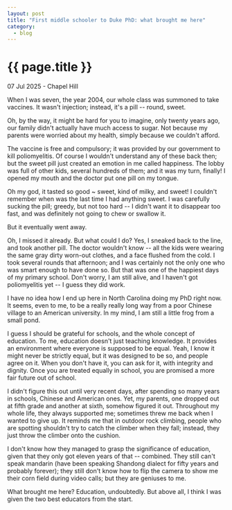 ```yaml
---
layout: post
title: "First middle schooler to Duke PhD: what brought me here"
category: 
  - blog
---
```


{{ page.title }}
================

<p class="meta">07 Jul 2025 - Chapel Hill</p>

When I was seven, the year 2004, our whole class was summoned to take vaccines. It wasn't injection; instead, it's a pill -- round, sweet. 

Oh, by the way, it might be hard for you to imagine, only twenty years ago, our family didn't actually have much access to sugar. Not because my parents were worried about my health, simply because we couldn't afford.

The vaccine is free and compulsory; it was provided by our government to kill poliomyelitis. Of course I wouldn't understand any of these back then; but the sweet pill just created an emotion in me called happiness. The lobby was full of other kids, several hundreds of them; and it was my turn, finally! I opened my mouth and the doctor put one pill on my tongue. 

Oh my god, it tasted so good ~ sweet, kind of milky, and sweet! I couldn't remember when was the last time I had anything sweet. I was carefully sucking the pill; greedy, but not too hard -- I didn't want it to disappear too fast, and was definitely not going to chew or swallow it. 

But it eventually went away. 

Oh, I missed it already. But what could I do? Yes, I sneaked back to the line, and took another pill. The doctor wouldn't know -- all the kids were wearing the same gray dirty worn-out clothes, and a face flushed from the cold. I took several rounds that afternoon; and I was certainly not the only one who was smart enough to have done so. But that was one of the happiest days of my primary school. 
Don't worry, I am still alive, and I haven't got poliomyelitis yet -- I guess they did work. 

I have no idea how I end up here in North Carolina doing my PhD right now. It seems, even to me, to be a really really long way from a poor Chinese village to an American university. In my mind, I am still a little frog from a small pond. 

I guess I should be grateful for schools, and the whole concept of education. To me, education doesn't just teaching knowledge. It provides an environment where everyone is supposed to be equal. Yeah, I know it might never be strictly equal, but it was designed to be so, and people agree on it. When you don't have it, you can ask for it, with integrity and dignity. Once you are treated equally in school, you are promised a more fair future out of school. 

I didn't figure this out until very recent days, after spending so many years in schools, Chinese and American ones. Yet, my parents, one dropped out at fifth grade and another at sixth, somehow figured it out. Throughout my whole life, they always supported me; sometimes threw me back when I wanted to give up. It reminds me that in outdoor rock climbing, people who are spotting shouldn't try to catch the climber when they fall; instead, they just throw the climber onto the cushion. 

I don't know how they managed to grasp the significance of education, given that they only got eleven years of that -- combined. They still can't speak mandarin (have been speaking Shandong dialect for fifty years and probably forever); they still don't know how to flip the camera to show me their corn field during video calls; but they are geniuses to me. 

What brought me here? Education, undoubtedly. But above all, I think I was given the two best educators from the start.
